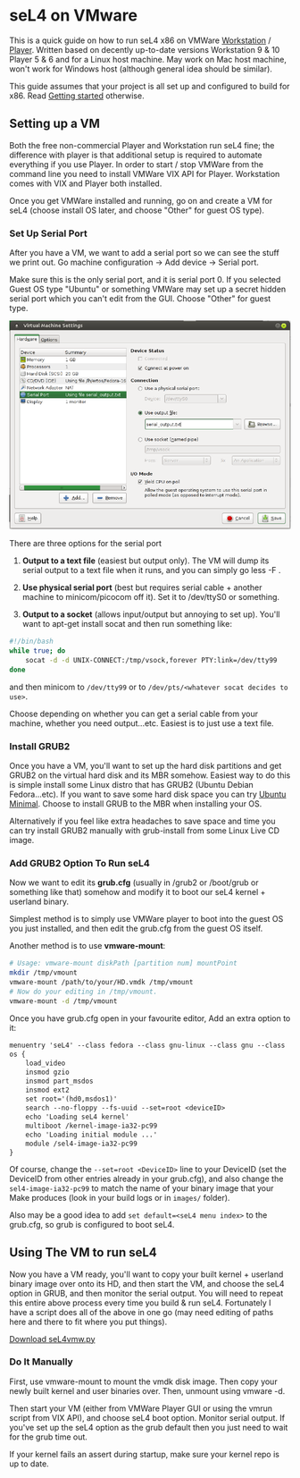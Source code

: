# seL4 on VMware


This is a quick guide on how to run seL4 x86 on VMWare
[Workstation](http://www.vmware.com/au/products/workstation) /
[Player](https://www.vmware.com/go/downloadplayer). Written
based on decently up-to-date versions Workstation 9 & 10 Player 5 & 6
and for a Linux host machine. May work on Mac host machine, won't work
for Windows host (although general idea should be similar).

This guide assumes that your project is all set up and configured to
build for x86. Read [Getting started](/Getting_started) otherwise.

## Setting up a VM


Both the free non-commercial Player and Workstation run seL4 fine; the
difference with player is that additional setup is required to automate
everything if you use Player. In order to start / stop VMWare from the
command line you need to install VMWare VIX API for Player. Workstation
comes with VIX and Player both installed.

Once you get VMWare installed and running, go on and create a VM for
seL4 (choose install OS later, and choose "Other" for guest OS type).

### Set Up Serial Port


After you have a VM, we want to add a serial port so we can see the
stuff we print out. Go machine configuration -> Add device ->
Serial port.

Make sure this is the only serial port, and it is serial port 0. If you
selected Guest OS type "Ubuntu" or something VMWare may set up a secret
hidden serial port which you can't edit from the GUI. Choose "Other" for
guest type.

<img src="vmware-serial.png" alt="Virtual Machine Settings" />

There are three options for the serial port

1.  **Output to a text file** (easiest but output only). The VM
    will dump its serial output to a text file when it runs, and you
    can simply go less -F <file>.
2.  **Use physical serial port** (best but requires serial cable +
    another machine to minicom/picocom off it). Set it to /dev/ttyS0
    or something.

3. **Output to a socket** (allows input/output but annoying to
set up). You'll want to apt-get install socat and then run something
like:
~~~bash
#!/bin/bash 
while true; do
    socat -d -d UNIX-CONNECT:/tmp/vsock,forever PTY:link=/dev/tty99
done
~~~
and
    then minicom to `/dev/tty99` or
    to `/dev/pts/<whatever socat decides to use>`.

Choose depending on whether you can get a serial cable from your
machine, whether you need output...etc. Easiest is to just use a text
file.

### Install GRUB2


Once you have a VM, you'll want to set up the hard disk partitions and
get GRUB2 on the virtual hard disk and its MBR somehow. Easiest way to
do this is simple install some Linux distro that has GRUB2 (Ubuntu
Debian Fedora...etc). If you want to save some hard disk space you can
try
[Ubuntu Minimal](https://help.ubuntu.com/community/Installation/MinimalCD). Choose to install GRUB to the MBR when installing your OS.

Alternatively if you feel like extra headaches to save space and time
you can try install GRUB2 manually with grub-install from some Linux
Live CD image.

### Add GRUB2 Option To Run seL4


Now we want to edit its **grub.cfg** (usually in /grub2 or /boot/grub
or something like that) somehow and modify it to boot our seL4 kernel +
userland binary.

Simplest method is to simply use VMWare player to boot into the guest OS
you just installed, and then edit the grub.cfg from the guest OS itself.

Another method is to use **vmware-mount**:
~~~bash
# Usage: vmware-mount diskPath [partition num] mountPoint
mkdir /tmp/vmount
vmware-mount /path/to/your/HD.vmdk /tmp/vmount
# Now do your editing in /tmp/vmount.
vmware-mount -d /tmp/vmount
~~~

Once you have grub.cfg open in your favourite editor, Add an extra
option to it:
~~~
menuentry 'seL4' --class fedora --class gnu-linux --class gnu --class os {
    load_video
    insmod gzio
    insmod part_msdos
    insmod ext2
    set root='(hd0,msdos1)'
    search --no-floppy --fs-uuid --set=root <deviceID>
    echo 'Loading seL4 kernel'
    multiboot /kernel-image-ia32-pc99
    echo 'Loading initial module ...'
    module /sel4-image-ia32-pc99
}
~~~

Of course, change the `--set=root <DeviceID>` line to your
DeviceID (set the DeviceID from other entries already in your grub.cfg),
and also change the `sel4-image-ia32-pc99` to match the name of your
binary image that your Make produces (look in your build logs or in
`images/` folder).

Also may be a good idea to add `set default=<seL4 menu index>`
to the grub.cfg, so grub is configured to boot seL4.

## Using The VM to run seL4


Now you have a VM ready, you'll want to copy your built kernel +
userland binary image over onto its HD, and then start the VM, and
choose the seL4 option in GRUB, and then monitor the serial output. You
will need to repeat this entire above process every time you build & run
seL4. Fortunately I have a script does all of the above in one go (may
need editing of paths here and there to fit where you put things).

[Download seL4vmw.py](seL4vmw.py)

### Do It Manually


First, use vmware-mount to mount the vmdk disk image. Then copy your
newly built kernel and user binaries over. Then, unmount using
vmware -d.

Then start your VM (either from VMWare Player GUI or using the vmrun
script from VIX API), and choose seL4 boot option. Monitor serial
output. If you've set up the seL4 option as the grub default then you
just need to wait for the grub time out.

If your kernel fails an assert during startup, make sure your kernel
repo is up to date.
